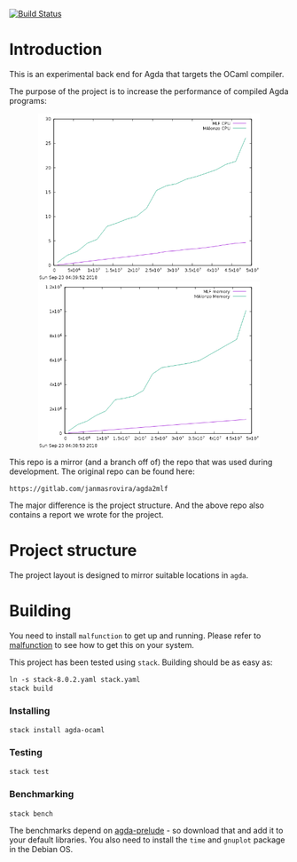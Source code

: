 [![Build Status](https://travis-ci.org/xekoukou/agda-ocaml.svg?branch=master)](https://travis-ci.org/xekoukou/agda-ocaml)


Introduction
============
This is an experimental back end for Agda that targets the OCaml compiler.

The purpose of the project is to increase the performance of compiled
Agda programs:

<p style="text-align: center;">
 <img alt="CPU Benchmark"    src="assets/cpu.png"    width="400" />
 <img alt="Memory Benchmark" src="assets/memory.png" width="400" />
</p>

This repo is a mirror (and a branch off of) the repo that was used
during development. The original repo can be found here:

    https://gitlab.com/janmasrovira/agda2mlf

The major difference is the project structure. And the above repo also
contains a report we wrote for the project.

Project structure
=================
The project layout is designed to mirror suitable locations in `agda`.

Building
========
You need to install `malfunction` to get up and running. Please refer
to [malfunction] to see how to get this on your system.

This project has been tested using `stack`. Building should be as easy as:

    ln -s stack-8.0.2.yaml stack.yaml
    stack build

### Installing

    stack install agda-ocaml

### Testing

    stack test

### Benchmarking

    stack bench

The benchmarks depend on [agda-prelude] - so download that and add it
to your default libraries.  You also need to install the `time` and
`gnuplot` package in the Debian OS.


[malfunction]: https://github.com/stedolan/malfunction
[agda-prelude]: https://github.com/UlfNorell/agda-prelude
